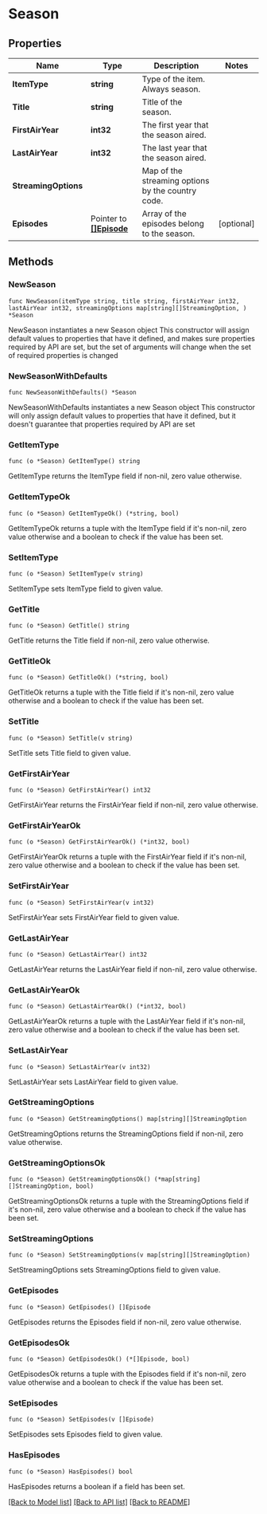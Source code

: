 # Season

## Properties

Name | Type | Description | Notes
------------ | ------------- | ------------- | -------------
**ItemType** | **string** | Type of the item. Always season. | 
**Title** | **string** | Title of the season. | 
**FirstAirYear** | **int32** | The first year that the season aired. | 
**LastAirYear** | **int32** | The last year that the season aired. | 
**StreamingOptions** |  | Map of the streaming options by the country code. | 
**Episodes** | Pointer to [**[]Episode**](Episode.md) | Array of the episodes belong to the season. | [optional] 

## Methods

### NewSeason

`func NewSeason(itemType string, title string, firstAirYear int32, lastAirYear int32, streamingOptions map[string][]StreamingOption, ) *Season`

NewSeason instantiates a new Season object
This constructor will assign default values to properties that have it defined,
and makes sure properties required by API are set, but the set of arguments
will change when the set of required properties is changed

### NewSeasonWithDefaults

`func NewSeasonWithDefaults() *Season`

NewSeasonWithDefaults instantiates a new Season object
This constructor will only assign default values to properties that have it defined,
but it doesn't guarantee that properties required by API are set

### GetItemType

`func (o *Season) GetItemType() string`

GetItemType returns the ItemType field if non-nil, zero value otherwise.

### GetItemTypeOk

`func (o *Season) GetItemTypeOk() (*string, bool)`

GetItemTypeOk returns a tuple with the ItemType field if it's non-nil, zero value otherwise
and a boolean to check if the value has been set.

### SetItemType

`func (o *Season) SetItemType(v string)`

SetItemType sets ItemType field to given value.


### GetTitle

`func (o *Season) GetTitle() string`

GetTitle returns the Title field if non-nil, zero value otherwise.

### GetTitleOk

`func (o *Season) GetTitleOk() (*string, bool)`

GetTitleOk returns a tuple with the Title field if it's non-nil, zero value otherwise
and a boolean to check if the value has been set.

### SetTitle

`func (o *Season) SetTitle(v string)`

SetTitle sets Title field to given value.


### GetFirstAirYear

`func (o *Season) GetFirstAirYear() int32`

GetFirstAirYear returns the FirstAirYear field if non-nil, zero value otherwise.

### GetFirstAirYearOk

`func (o *Season) GetFirstAirYearOk() (*int32, bool)`

GetFirstAirYearOk returns a tuple with the FirstAirYear field if it's non-nil, zero value otherwise
and a boolean to check if the value has been set.

### SetFirstAirYear

`func (o *Season) SetFirstAirYear(v int32)`

SetFirstAirYear sets FirstAirYear field to given value.


### GetLastAirYear

`func (o *Season) GetLastAirYear() int32`

GetLastAirYear returns the LastAirYear field if non-nil, zero value otherwise.

### GetLastAirYearOk

`func (o *Season) GetLastAirYearOk() (*int32, bool)`

GetLastAirYearOk returns a tuple with the LastAirYear field if it's non-nil, zero value otherwise
and a boolean to check if the value has been set.

### SetLastAirYear

`func (o *Season) SetLastAirYear(v int32)`

SetLastAirYear sets LastAirYear field to given value.


### GetStreamingOptions

`func (o *Season) GetStreamingOptions() map[string][]StreamingOption`

GetStreamingOptions returns the StreamingOptions field if non-nil, zero value otherwise.

### GetStreamingOptionsOk

`func (o *Season) GetStreamingOptionsOk() (*map[string][]StreamingOption, bool)`

GetStreamingOptionsOk returns a tuple with the StreamingOptions field if it's non-nil, zero value otherwise
and a boolean to check if the value has been set.

### SetStreamingOptions

`func (o *Season) SetStreamingOptions(v map[string][]StreamingOption)`

SetStreamingOptions sets StreamingOptions field to given value.


### GetEpisodes

`func (o *Season) GetEpisodes() []Episode`

GetEpisodes returns the Episodes field if non-nil, zero value otherwise.

### GetEpisodesOk

`func (o *Season) GetEpisodesOk() (*[]Episode, bool)`

GetEpisodesOk returns a tuple with the Episodes field if it's non-nil, zero value otherwise
and a boolean to check if the value has been set.

### SetEpisodes

`func (o *Season) SetEpisodes(v []Episode)`

SetEpisodes sets Episodes field to given value.

### HasEpisodes

`func (o *Season) HasEpisodes() bool`

HasEpisodes returns a boolean if a field has been set.


[[Back to Model list]](../README.md#documentation-for-models) [[Back to API list]](../README.md#documentation-for-api-endpoints) [[Back to README]](../README.md)


